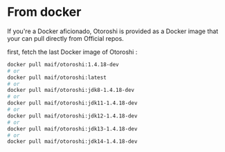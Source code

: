 # From docker

If you're a Docker aficionado, Otoroshi is provided as a Docker image that your can pull directly from Official repos.

first, fetch the last Docker image of Otoroshi :

```sh
docker pull maif/otoroshi:1.4.18-dev
# or 
docker pull maif/otoroshi:latest
# or 
docker pull maif/otoroshi:jdk8-1.4.18-dev
# or 
docker pull maif/otoroshi:jdk11-1.4.18-dev
# or 
docker pull maif/otoroshi:jdk12-1.4.18-dev
# or 
docker pull maif/otoroshi:jdk13-1.4.18-dev
# or 
docker pull maif/otoroshi:jdk14-1.4.18-dev
```
